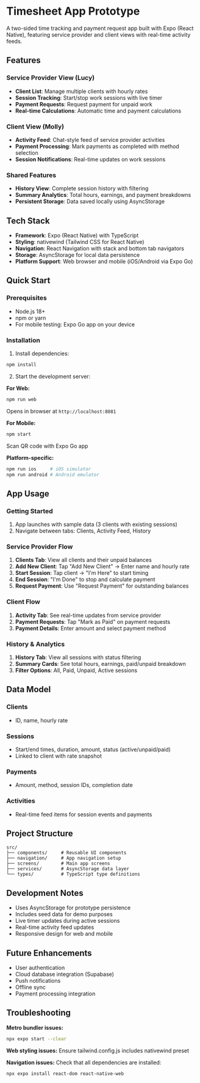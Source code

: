# Timesheet App Prototype

A two-sided time tracking and payment request app built with Expo (React Native), featuring service provider and client views with real-time activity feeds.

## Features

### Service Provider View (Lucy)
- **Client List**: Manage multiple clients with hourly rates
- **Session Tracking**: Start/stop work sessions with live timer
- **Payment Requests**: Request payment for unpaid work
- **Real-time Calculations**: Automatic time and payment calculations

### Client View (Molly)
- **Activity Feed**: Chat-style feed of service provider activities
- **Payment Processing**: Mark payments as completed with method selection
- **Session Notifications**: Real-time updates on work sessions

### Shared Features
- **History View**: Complete session history with filtering
- **Summary Analytics**: Total hours, earnings, and payment breakdowns
- **Persistent Storage**: Data saved locally using AsyncStorage

## Tech Stack

- **Framework**: Expo (React Native) with TypeScript
- **Styling**: nativewind (Tailwind CSS for React Native)
- **Navigation**: React Navigation with stack and bottom tab navigators
- **Storage**: AsyncStorage for local data persistence
- **Platform Support**: Web browser and mobile (iOS/Android via Expo Go)

## Quick Start

### Prerequisites
- Node.js 18+
- npm or yarn
- For mobile testing: Expo Go app on your device

### Installation

1. Install dependencies:
```bash
npm install
```

2. Start the development server:

**For Web:**
```bash
npm run web
```
Opens in browser at `http://localhost:8081`

**For Mobile:**
```bash
npm start
```
Scan QR code with Expo Go app

**Platform-specific:**
```bash
npm run ios     # iOS simulator
npm run android # Android emulator
```

## App Usage

### Getting Started
1. App launches with sample data (3 clients with existing sessions)
2. Navigate between tabs: Clients, Activity Feed, History

### Service Provider Flow
1. **Clients Tab**: View all clients and their unpaid balances
2. **Add New Client**: Tap "Add New Client" → Enter name and hourly rate
3. **Start Session**: Tap client → "I'm Here" to start timing
4. **End Session**: "I'm Done" to stop and calculate payment
5. **Request Payment**: Use "Request Payment" for outstanding balances

### Client Flow
1. **Activity Tab**: See real-time updates from service provider
2. **Payment Requests**: Tap "Mark as Paid" on payment requests
3. **Payment Details**: Enter amount and select payment method

### History & Analytics
1. **History Tab**: View all sessions with status filtering
2. **Summary Cards**: See total hours, earnings, paid/unpaid breakdown
3. **Filter Options**: All, Paid, Unpaid, Active sessions

## Data Model

### Clients
- ID, name, hourly rate

### Sessions
- Start/end times, duration, amount, status (active/unpaid/paid)
- Linked to client with rate snapshot

### Payments
- Amount, method, session IDs, completion date

### Activities
- Real-time feed items for session events and payments

## Project Structure

```
src/
├── components/     # Reusable UI components
├── navigation/     # App navigation setup
├── screens/        # Main app screens
├── services/       # AsyncStorage data layer
└── types/          # TypeScript type definitions
```

## Development Notes

- Uses AsyncStorage for prototype persistence
- Includes seed data for demo purposes
- Live timer updates during active sessions
- Real-time activity feed updates
- Responsive design for web and mobile

## Future Enhancements

- User authentication
- Cloud database integration (Supabase)
- Push notifications
- Offline sync
- Payment processing integration

## Troubleshooting

**Metro bundler issues:**
```bash
npx expo start --clear
```

**Web styling issues:**
Ensure tailwind.config.js includes nativewind preset

**Navigation issues:**
Check that all dependencies are installed:
```bash
npx expo install react-dom react-native-web
```